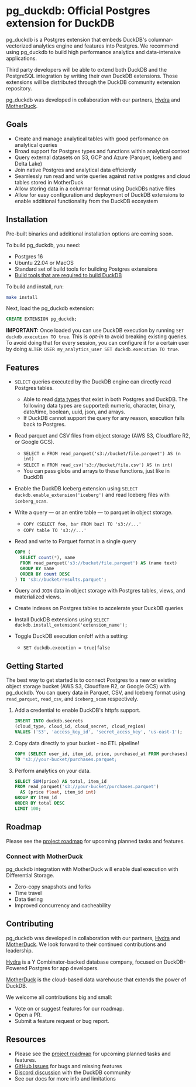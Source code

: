 # pg_duckdb: Official Postgres extension for DuckDB

pg_duckdb is a Postgres extension that embeds DuckDB's columnar-vectorized analytics engine and features into Postgres. We recommend using pg_duckdb to build high performance analytics and data-intensive applications.

Third party developers will be able to extend both DuckDB and the PostgreSQL integration by writing their own DuckDB extensions. Those extensions will be distributed through the DuckDB community extension repository.

pg_duckdb was developed in collaboration with our partners, [Hydra](https://hydra.so) and [MotherDuck](https://motherduck.com).


## Goals

* Create and manage analytical tables with good performance on analytical queries
* Broad support for Postgres types and functions within analytical context
* Query external datasets on S3, GCP and Azure (Parquet, Iceberg and Delta Lake)
* Join native Postgres and analytical data efficiently
* Seamlessly run read and write queries against native postgres and cloud tables stored in MotherDuck
* Allow storing data in a columnar format using DuckDBs native files
* Allow for easy configuration and deployment of DuckDB extensions to enable additional functionality from the DuckDB ecosystem

## Installation

Pre-built binaries and additional installation options are coming soon.

To build pg_duckdb, you need:

* Postgres 16
* Ubuntu 22.04 or MacOS
* Standard set of build tools for building Postgres extensions
* [Build tools that are required to build DuckDB](https://duckdb.org/docs/dev/building/build_instructions)

To build and install, run:

```sh
make install
```

Next, load the pg_duckdb extension:

```sql
CREATE EXTENSION pg_duckdb;
```

**IMPORTANT:** Once loaded you can use DuckDB execution by running `SET duckdb.execution TO true`. This is _opt-in_ to avoid breaking existing queries. To avoid doing that for every session, you can configure it for a certain user by doing `ALTER USER my_analytics_user SET duckdb.execution TO true`.

## Features

- `SELECT` queries executed by the DuckDB engine can directly read Postgres tables.
	- Able to read [data types](https://www.postgresql.org/docs/current/datatype.html) that exist in both Postgres and DuckDB. The following data types are supported: numeric, character, binary, date/time, boolean, uuid, json, and arrays.
	- If DuckDB cannot support the query for any reason, execution falls back to Postgres.
- Read parquet and CSV files from object storage (AWS S3, Cloudflare R2, or Google GCS).
	- `SELECT n FROM read_parquet('s3://bucket/file.parquet') AS (n int)`
	- `SELECT n FROM read_csv('s3://bucket/file.csv') AS (n int)`
	- You can pass globs and arrays to these functions, just like in DuckDB
- Enable the DuckDB Iceberg extension using `SELECT duckdb.enable_extension('iceberg')` and read Iceberg files with `iceberg_scan`.
- Write a query — or an entire table — to parquet in object storage.
	- `COPY (SELECT foo, bar FROM baz) TO 's3://...'`
	- `COPY table TO 's3://...'`
- Read and write to Parquet format in a single query

	```sql
	COPY (
	  SELECT count(*), name
	  FROM read_parquet('s3://bucket/file.parquet') AS (name text)
	  GROUP BY name
	  ORDER BY count DESC
	) TO 's3://bucket/results.parquet';
	```

- Query and `JOIN` data in object storage with Postgres tables, views, and materialized views.
- Create indexes on Postgres tables to accelerate your DuckDB queries
- Install DuckDB extensions using `SELECT duckdb.install_extension('extension_name');`
- Toggle DuckDB execution on/off with a setting:
	- `SET duckdb.execution = true|false`

## Getting Started

The best way to get started is to connect Postgres to a new or existing object storage bucket (AWS S3, Cloudflare R2, or Google GCS) with pg_duckdb. You can query data in Parquet, CSV, and Iceberg format using `read_parquet`, `read_csv`, and `iceberg_scan` respectively.

1. Add a credential to enable DuckDB's httpfs support.

	```sql
	INSERT INTO duckdb.secrets
	(cloud_type, cloud_id, cloud_secret, cloud_region)
	VALUES ('S3', 'access_key_id', 'secret_accss_key', 'us-east-1');
	```

2. Copy data directly to your bucket - no ETL pipeline!

	```sql
	COPY (SELECT user_id, item_id, price, purchased_at FROM purchases)
	TO 's3://your-bucket/purchases.parquet;
	```

3. Perform analytics on your data.

	```sql
	SELECT SUM(price) AS total, item_id
	FROM read_parquet('s3://your-bucket/purchases.parquet')
	  AS (price float, item_id int)
	GROUP BY item_id
	ORDER BY total DESC
	LIMIT 100;
	```

## Roadmap

Please see the [project roadmap][roadmap] for upcoming planned tasks and features.

### Connect with MotherDuck

pg_duckdb integration with MotherDuck will enable dual execution with Differential Storage.

* Zero-copy snapshots and forks
* Time travel
* Data tiering
* Improved concurrency and cacheability

## Contributing

pg_duckdb was developed in collaboration with our partners, [Hydra](https://hydra.so) and [MotherDuck](https://motherduck.com). We look forward to their continued contributions and leadership.

[Hydra](https://hydra.so) is a Y Combinator-backed database company, focused on DuckDB-Powered Postgres for app developers.

[MotherDuck](https://motherduck.com) is the cloud-based data warehouse that extends the power of DuckDB.

We welcome all contributions big and small:

- Vote on or suggest features for our roadmap.
- Open a PR.
- Submit a feature request or bug report.

## Resources

- Please see the [project roadmap][roadmap] for upcoming planned tasks and features.
- [GitHub Issues](https://github.com/duckdb/pg_duckdb/issues) for bugs and missing features
- [Discord discussion](https://discord.duckdb.org/) with the DuckDB community
- See our docs for more info and limitations

[roadmap]: https://github.com/orgs/duckdb/projects/3
